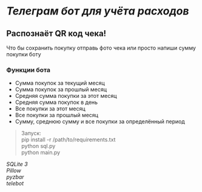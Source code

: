 # *Телеграм бот для учёта расходов* #
## Распознаёт QR код чека! ##
Что бы сохранить покупку отправь фото чека или просто напиши сумму покупки боту
### Функции бота ###
* Сумма покупок за текущий месяц
* Сумма покупок за прошлый месяц
* Средняя сумма покупки за этот месяц
* Средняя сумма покупок в день
* Все покупки за этот месяц
* Все покупки за прошлый месяц
* Сумму, среднюю сумму и все покупки за определённый период

> Запуск:  
> pip install -r /path/to/requirements.txt  
> python sql.py  
> python main.py  

*SQLite 3*  
*Pillow*  
*pyzbar*  
*telebot*  

